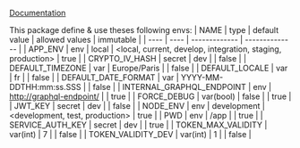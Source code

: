 [Documentation](https://github.com/Xavius1/subito-doc/blob/master/doc/index.md)

This package define & use theses following envs:
| NAME | type | default value | allowed values | immutable |
| ---- | ---- | ------------- | -------------- |
| APP_ENV | env | local | <local, current, develop, integration, staging, production> | true |
| CRYPTO_IV_HASH | secret | dev |  | false |
| DEFAULT_TIMEZONE | var | Europe/Paris |  | false |
| DEFAULT_LOCALE | var | fr |  | false |
| DEFAULT_DATE_FORMAT | var | YYYY-MM-DDTHH:mm:ss.SSS |  | false |
| INTERNAL_GRAPHQL_ENDPOINT | env | <http://graphql-endpoint/> |  | true |
| FORCE_DEBUG | var(bool) | false |  | true |
| JWT_KEY | secret | dev |  | false |
| NODE_ENV | env | development | <development, test, production> | true |
| PWD | env | /app |  | true |
| SERVICE_AUTH_KEY | secret | dev |  | true |
| TOKEN_MAX_VALIDITY | var(int) | 7 |  | false |
| TOKEN_VALIDITY_DEV | var(int) | 1 |  | false |
 